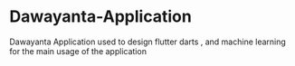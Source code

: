# Dawayanta-Application
Dawayanta Application used to design flutter darts , and machine learning for the main usage of the application
